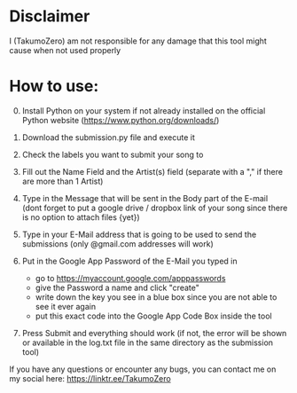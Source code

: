 # Disclaimer

I (TakumoZero) am not responsible for any damage that this tool might cause when not used properly

# How to use:

0. Install Python on your system if not already installed on the official Python website (https://www.python.org/downloads/)

1. Download the submission.py file and execute it

2. Check the labels you want to submit your song to

3. Fill out the Name Field and the Artist(s) field (separate with a "," if there are more than 1 Artist)

4. Type in the Message that will be sent in the Body part of the E-mail (dont forget to put a google drive / dropbox link of your song since there is no option to attach files {yet})

5. Type in your E-Mail address that is going to be used to send the submissions (only @gmail.com addresses will work)

6. Put in the Google App Password of the E-Mail you typed in
     - go to https://myaccount.google.com/apppasswords
     - give the Password a name and click "create"
     - write down the key you see in a blue box since you are not able to see it ever again
     - put this exact code into the Google App Code Box inside the tool

7. Press Submit and everything should work (if not, the error will be shown or available in the log.txt file in the same directory as the submission tool)


If you have any questions or encounter any bugs, you can contact me on my social here: https://linktr.ee/TakumoZero
